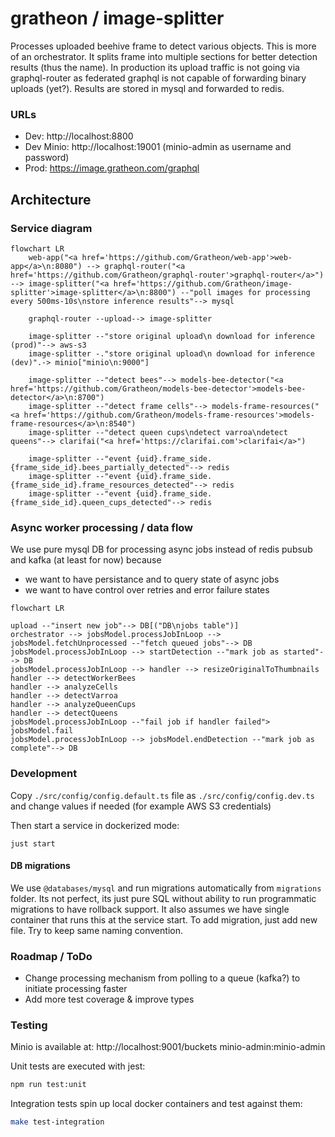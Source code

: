 # gratheon / image-splitter

Processes uploaded beehive frame to detect various objects.
This is more of an orchestrator.
It splits frame into multiple sections for better detection results (thus the name).
In production its upload traffic is not going via graphql-router as federated graphql is not capable of forwarding binary uploads (yet?). Results are stored in mysql and forwarded to redis.

### URLs

- Dev: http://localhost:8800
- Dev Minio: http://localhost:19001 (minio-admin as username and password)
- Prod: https://image.gratheon.com/graphql

## Architecture

### Service diagram

```mermaid
flowchart LR
    web-app("<a href='https://github.com/Gratheon/web-app'>web-app</a>\n:8080") --> graphql-router("<a href='https://github.com/Gratheon/graphql-router'>graphql-router</a>") --> image-splitter("<a href='https://github.com/Gratheon/image-splitter'>image-splitter</a>\n:8800") --"poll images for processing every 500ms-10s\nstore inference results"--> mysql
    
    graphql-router --upload--> image-splitter

    image-splitter --"store original upload\n download for inference (prod)"--> aws-s3
    image-splitter -."store original upload\n download for inference (dev)".-> minio["minio\n:9000"]
    
	image-splitter --"detect bees"--> models-bee-detector("<a href='https://github.com/Gratheon/models-bee-detector'>models-bee-detector</a>\n:8700")
	image-splitter --"detect frame cells"--> models-frame-resources("<a href='https://github.com/Gratheon/models-frame-resources'>models-frame-resources</a>\n:8540")
	image-splitter --"detect queen cups\ndetect varroa\ndetect queens"--> clarifai("<a href='https://clarifai.com'>clarifai</a>")

	image-splitter --"event {uid}.frame_side.{frame_side_id}.bees_partially_detected"--> redis
    image-splitter --"event {uid}.frame_side.{frame_side_id}.frame_resources_detected"--> redis
    image-splitter --"event {uid}.frame_side.{frame_side_id}.queen_cups_detected"--> redis
```

### Async worker processing / data flow

We use pure mysql DB for processing async jobs instead of redis pubsub and kafka (at least for now) because

- we want to have persistance and to query state of async jobs
- we want to have control over retries and error failure states

```mermaid
flowchart LR

upload --"insert new job"--> DB[("DB\njobs table")]
orchestrator --> jobsModel.processJobInLoop --> jobsModel.fetchUnprocessed --"fetch queued jobs"--> DB
jobsModel.processJobInLoop --> startDetection --"mark job as started"--> DB
jobsModel.processJobInLoop --> handler --> resizeOriginalToThumbnails
handler --> detectWorkerBees
handler --> analyzeCells
handler --> detectVarroa
handler --> analyzeQueenCups
handler --> detectQueens
jobsModel.processJobInLoop --"fail job if handler failed"> jobsModel.fail
jobsModel.processJobInLoop --> jobsModel.endDetection --"mark job as complete"--> DB
```

### Development

Copy `./src/config/config.default.ts` file as `./src/config/config.dev.ts` and change values if needed (for example AWS S3 credentials)

Then start a service in dockerized mode:

```
just start
```

#### DB migrations

We use `@databases/mysql` and run migrations automatically from `migrations` folder.
Its not perfect, its just pure SQL without ability to run programmatic migrations to have rollback support.
It also assumes we have single container that runs this at the service start.
To add migration, just add new file. Try to keep same naming convention.

### Roadmap / ToDo

- Change processing mechanism from polling to a queue (kafka?) to initiate processing faster
- Add more test coverage & improve types

### Testing

Minio is available at:
http://localhost:9001/buckets
minio-admin:minio-admin

Unit tests are executed with jest:

```bash
npm run test:unit
```

Integration tests spin up local docker containers and test against them:

```bash
make test-integration
```
